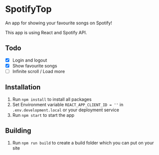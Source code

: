 # SpotifyTop

An app for showing your favourite songs on Spotify!

This app is using React and Spotify API.

## Todo

- [x] Login and logout
- [x] Show favourite songs
- [ ] Infinite scroll / Load more

## Installation

1. Run `npm install` to install all packages
2. Set Environment variable `REACT_APP_CLIENT_ID = ''` in `.env.development.local` or your deployment service
3. Run `npm start` to start the app

## Building

1. Run `npm run build` to create a build folder which you can put on your site
